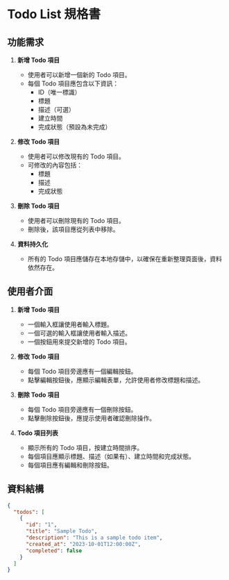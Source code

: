 # Todo List 規格書

## 功能需求

1. **新增 Todo 項目**

   - 使用者可以新增一個新的 Todo 項目。
   - 每個 Todo 項目應包含以下資訊：
     - ID（唯一標識）
     - 標題
     - 描述（可選）
     - 建立時間
     - 完成狀態（預設為未完成）

2. **修改 Todo 項目**

   - 使用者可以修改現有的 Todo 項目。
   - 可修改的內容包括：
     - 標題
     - 描述
     - 完成狀態

3. **刪除 Todo 項目**

   - 使用者可以刪除現有的 Todo 項目。
   - 刪除後，該項目應從列表中移除。

4. **資料持久化**
   - 所有的 Todo 項目應儲存在本地存儲中，以確保在重新整理頁面後，資料依然存在。

## 使用者介面

1. **新增 Todo 項目**

   - 一個輸入框讓使用者輸入標題。
   - 一個可選的輸入框讓使用者輸入描述。
   - 一個按鈕用來提交新增的 Todo 項目。

2. **修改 Todo 項目**

   - 每個 Todo 項目旁邊應有一個編輯按鈕。
   - 點擊編輯按鈕後，應顯示編輯表單，允許使用者修改標題和描述。

3. **刪除 Todo 項目**

   - 每個 Todo 項目旁邊應有一個刪除按鈕。
   - 點擊刪除按鈕後，應提示使用者確認刪除操作。

4. **Todo 項目列表**
   - 顯示所有的 Todo 項目，按建立時間排序。
   - 每個項目應顯示標題、描述（如果有）、建立時間和完成狀態。
   - 每個項目應有編輯和刪除按鈕。

## 資料結構

```json
{
  "todos": [
    {
      "id": "1",
      "title": "Sample Todo",
      "description": "This is a sample todo item",
      "created_at": "2023-10-01T12:00:00Z",
      "completed": false
    }
  ]
}
```
